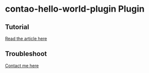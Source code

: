 # contao-hello-world-plugin Plugin

## Tutorial 
[Read the article here](https://www.time4digital.lu/article/hello-world-contao-plugin)

## Troubleshoot 
[Contact me here](https://www.time4digital.lu/en/software-development-web-design-seo#contact)
